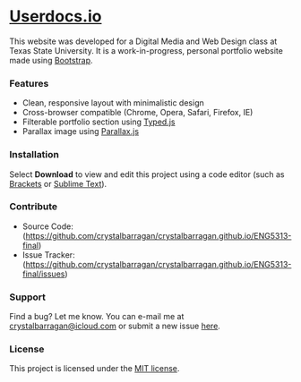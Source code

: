 # [Userdocs.io](http://crystalbarragan.github.io/ENG5313-final)

This website was developed for a Digital Media and Web Design class at Texas State University. It is a work-in-progress, personal portfolio website made using [Bootstrap](http://getbootstrap.com).

### Features

- Clean, responsive layout with minimalistic design
- Cross-browser compatible (Chrome, Opera, Safari, Firefox, IE)
- Filterable portfolio section using [Typed.js](https://github.com/mattboldt/typed.js/)
- Parallax image using [Parallax.js](https://github.com/pixelcog/parallax.js/)

### Installation
Select **Download** to view and edit this project using a code editor (such as [Brackets](http://brackets.io) or [Sublime Text](http://www.sublimetext.com)). 

### Contribute
- Source Code: (https://github.com/crystalbarragan/crystalbarragan.github.io/ENG5313-final)
- Issue Tracker: (https://github.com/crystalbarragan/crystalbarragan.github.io/ENG5313-final/issues)


### Support
Find a bug? Let me know. You can e-mail me at [crystalbarragan@icloud.com](mailto:crystalbarragan@icloud.com) or submit a new issue [here](https://github.com/crystalbarragan/crystalbarragan.github.io/issues). 

### License
This project is licensed under the [MIT license](https://opensource.org/licenses/MIT).
